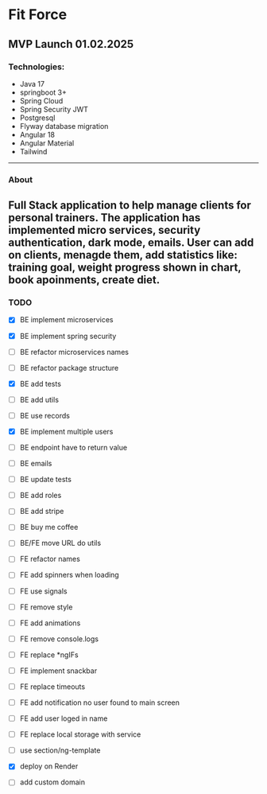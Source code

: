 # Fit Force


## MVP Launch 01.02.2025

### Technologies:
- Java 17
- springboot 3+
- Spring Cloud
- Spring Security JWT
- Postgresql
- Flyway database migration
- Angular 18
- Angular Material
- Tailwind
---
### About
Full Stack application to help manage clients for personal trainers. The application has implemented micro services, security authentication, dark mode, emails. User can add on clients, menagde them, add statistics like: training goal, weight progress shown in chart, book apoinments, create diet.
---
### TODO 
- [x] BE implement microservices
- [x] BE implement spring security
- [ ] BE refactor microservices names
- [ ] BE refactor package structure
- [x] BE add tests
- [ ] BE add utils
- [ ] BE use records
- [x] BE implement multiple users
- [ ] BE endpoint have to return value
- [ ] BE emails
- [ ] BE update tests
- [ ] BE add roles
- [ ] BE add stripe
- [ ] BE buy me coffee
- [ ] BE/FE move URL do utils
- [ ] FE refactor names
- [ ] FE add spinners when loading
- [ ] FE use signals
- [ ] FE remove style
- [ ] FE add animations
- [ ] FE remove console.logs
- [ ] FE replace *ngIFs
- [ ] FE implement snackbar
- [ ] FE replace timeouts
- [ ] FE add notification no user found to main screen
- [ ] FE add user loged in name
- [ ] FE replace local storage with service
- [ ] use section/ng-template
- [x] deploy on Render
- [ ] add custom domain


